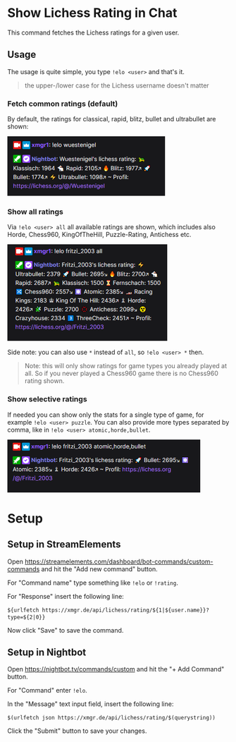 # Show Lichess Rating in Chat

This command fetches the Lichess ratings for a given user.

## Usage

The usage is quite simple, you type `!elo <user>` and that's it.

> the upper-/lower case for the Lichess username doesn't matter

### Fetch common ratings (default)

By default, the ratings for classical, rapid, blitz, bullet and ultrabullet are shown:

![Default ratings](../images/elo-default.png)

### Show all ratings

Via `!elo <user> all` all available ratings are shown, which includes also Horde, Chess960, KingOfTheHill,
Puzzle-Rating, Antichess etc.

![All ratings](../images/elo-all-ratings.png)

Side note: you can also use `*` instead of `all`, so `!elo <user> *` then.

> Note: this will only show ratings for game types you already played at all. So if you
> never played a Chess960 game there is no Chess960 rating shown.

### Show selective ratings

If needed you can show only the stats for a single type of game, for example `!elo <user> puzzle`. You can also provide
more types separated by comma, like in `!elo <user> atomic,horde,bullet`.

![Selective ratings](../images/elo-selektiv.png)

# Setup

## Setup in StreamElements

Open https://streamelements.com/dashboard/bot-commands/custom-commands and hit the "Add new command" button.

For "Command name" type something like `!elo` or `!rating`.

For "Response" insert the following line:

```
${urlfetch https://xmgr.de/api/lichess/rating/${1|${user.name}}?type=${2|0}}
```

Now click "Save" to save the command.

## Setup in Nightbot

Open https://nightbot.tv/commands/custom and hit the "+ Add Command" button.

For "Command" enter `!elo`.

In the "Message" text input field, insert the following line:

```
$(urlfetch json https://xmgr.de/api/lichess/rating/$(querystring))
```

Click the "Submit" button to save your changes.
